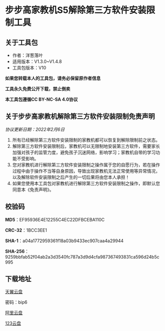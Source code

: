 # 步步高家教机S5解除第三方软件安装限制工具

## 关于工具包
- 作者：洋葱落叶
- 适用版本：V1.3.0~V1.4.8
- 工具包版本：V10

**如果您转载本人的工具包，请务必保留原作者信息**

**工具永久免费公开下载，禁止倒卖**

**本工具包遵循CC BY-NC-SA 4.0协议**

## 关于步步高家教机解除第三方软件安装限制免责声明
*协议更新日期：2022年2月6日*
1. 所有已经解除第三方软件安装限制的家教机都可以恢复到解除限制前之状态。
2. 解除第三方软件安装限制后，家教机可以无限制地安装第三方软件，需要家长加强对孩子的监管力度，避免孩子沉迷网络，影响学习；家教机自带的学习功能不受影响。
3. 您对家教机进行解除第三方软件安装限制之操作属于您的自愿行为，若在操作过程中由于操作不当等自身原因，导致出现家教机无法正常使用等异常情况，以及解除软件安装限制之后产生的一切后果将由您本人承担！
4. 如果您使用本工具包对家教机进行解除第三方软件安装限制之操作，即默认您同意本《免责声明》。

## 校验码
**MD5**：EF95936E4E12255C4EC22DFBCEBA110C

**CRC-32**：1BCC3EE1

**SHA-1**：a04a1772959361f18a03b9433ec907caa4a29944

**SHA-256**：9259bbfab52f04ab2a3d3540fc787a3d9d4cfa987367493831ca596d24b5c995

## 下载地址
[天翼云盘](https://cloud.189.cn/t/j6rAjm3yuUVz)

密码：bip6

[阿里云盘](https://www.aliyundrive.com/s/Fy8zYSAc8bn)

[123云盘](https://www.123pan.com/s/FbyrVv-JhqBH)

